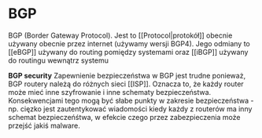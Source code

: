# BGP
BGP (Border Gateway Protocol). Jest to [[Protocol|protokół]] obecnie używany obecnie przez internet (używamy wersji BGP4). Jego odmiany to [[eBGP]] używany do routing pomiędzy systemami oraz [[iBGP]] używany do routingu wewnątrz systemu

**BGP security**
Zapewnienie bezpieczeństwa w BGP jest trudne ponieważ, BGP routery należą do różnych sieci [[ISP]]. Oznacza to, że każdy router może mieć inne szyfrowanie i inne schematy bezpieczeństwa. Konsekwencjami tego mogą być słabe punkty w zakresie bezpieczeństwa - np. cięzko jest zautentykować wiadomości kiedy każdy z routerów ma inny schemat bezpieczeńśtwa, w efekcie czego przez zabezpieczenia może przejść jakiś malware.